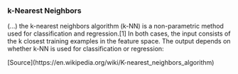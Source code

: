 ### k-Nearest Neighbors

(...)  the k-nearest neighbors algorithm (k-NN) is a non-parametric method used for classification and regression.[1] In both cases, the input consists of the k closest training examples in the feature space. The output depends on whether k-NN is used for classification or regression:

<div class="source">[Source](https://en.wikipedia.org/wiki/K-nearest_neighbors_algorithm)</div>
